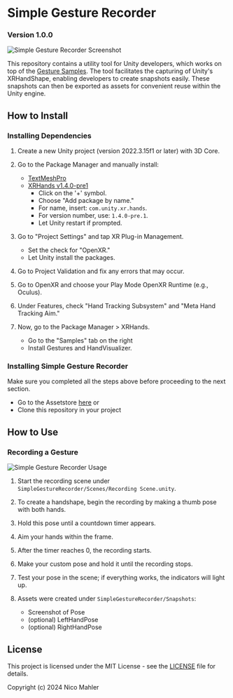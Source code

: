# Simple Gesture Recorder 
### Version 1.0.0
![Simple Gesture Recorder Screenshot](https://github.com/Phlegmati/SimpleGestureRecorder/assets/56511043/c5e37115-de22-40cf-a173-55a7c79314b8)

This repository contains a utility tool for Unity developers, which works on top of the [Gesture Samples](https://docs.unity3d.com/Packages/com.unity.xr.hands@1.4/manual/index.html#samples).
The tool facilitates the capturing of Unity's XRHandShape, enabling developers to create snapshots easily. These snapshots can then be exported as assets for convenient reuse within the Unity engine.

## How to Install

### Installing Dependencies

1. Create a new Unity project (version 2022.3.15f1 or later) with 3D Core.

2. Go to the Package Manager and manually install:
    - [TextMeshPro](https://docs.unity3d.com/Packages/com.unity.textmeshpro@3.2/manual/index.html)
    - [XRHands v1.4.0-pre1](https://docs.unity3d.com/Packages/com.unity.xr.hands@1.4/manual/project-setup/install-xrhands.html)
      - Click on the '+' symbol.
      - Choose "Add package by name."
      - For name, insert: `com.unity.xr.hands`.
      - For version number, use: `1.4.0-pre.1`.
      - Let Unity restart if prompted.

3. Go to "Project Settings" and tap XR Plug-in Management.
    - Set the check for "OpenXR."
    - Let Unity install the packages.

4. Go to Project Validation and fix any errors that may occur.
   
5. Go to OpenXR and choose your Play Mode OpenXR Runtime (e.g., Oculus).
   
6. Under Features, check "Hand Tracking Subsystem" and "Meta Hand Tracking Aim."
   
7. Now, go to the Package Manager > XRHands.
    - Go to the "Samples" tab on the right
    - Install Gestures and HandVisualizer.
    

### Installing Simple Gesture Recorder

Make sure you completed all the steps above before proceeding to the next section.

- Go to the Assetstore [here]() or
- Clone this repository in your project

## How to Use

### Recording a Gesture

![Simple Gesture Recorder Usage](https://github.com/Phlegmati/SimpleGestureRecorder/assets/56511043/34c72b6b-0f11-4d56-a772-89befc77ef5f)

1. Start the recording scene under `SimpleGestureRecorder/Scenes/Recording Scene.unity`.
   
2. To create a handshape, begin the recording by making a thumb pose with both hands.
   
3. Hold this pose until a countdown timer appears.
   
4. Aim your hands within the frame.
   
5. After the timer reaches 0, the recording starts.
    
6. Make your custom pose and hold it until the recording stops.
    
7. Test your pose in the scene; if everything works, the indicators will light up.
    
8. Assets were created under `SimpleGestureRecorder/Snapshots`:
   - Screenshot of Pose
   - (optional) LeftHandPose
   - (optional) RightHandPose


## License

This project is licensed under the MIT License - see the [LICENSE](LICENSE) file for details.

Copyright (c) 2024 Nico Mahler
